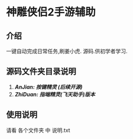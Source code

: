 # 神雕侠侣2手游辅助

## 介绍

一键自动完成日常任务,刷姜小虎. 源码.供初学者学习.



## 源码文件夹目录说明

1.  ***AnJian: 按键精灵   (后续开源)***
2. ***ZhiDuan: 指端精灵(飞天助手)版本***



## 使用说明

请看 各个文件夹 中 说明.txt

